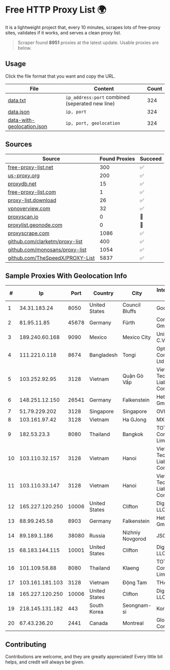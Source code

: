 
# Free HTTP Proxy List 🌍

It is a lightweight project that, every 10 minutes, scrapes lots of free-proxy sites, validates if it works, and serves a clean proxy list.


> Scraper found **8951** proxies at the latest update. Usable proxies are below.

## Usage

Click the file format that you want and copy the URL.


|File|Content|Count|
|----|-------|-----|
|[data.txt](https://raw.githubusercontent.com/themiralay/Proxy-List-World/master/data.txt)|`ip_address:port` combined (seperated new line)|324|
|[data.json](https://raw.githubusercontent.com/themiralay/Proxy-List-World/master/data.json)|`ip, port`|324|
|[data-with-geolocation.json](https://raw.githubusercontent.com/themiralay/Proxy-List-World/master/data-with-geolocation.json)|`ip, port, geolocation`|324|

## Sources

|Source|Found Proxies|Succeed|
|------|-------------|-------|
|[free-proxy-list.net](https://free-proxy-list.net)|300|✅|
|[us-proxy.org](https://www.us-proxy.org)|200|✅|
|[proxydb.net](http://proxydb.net)|15|✅|
|[free-proxy-list.com](https://free-proxy-list.com/?page=&port=&type%5B%5D=http&type%5B%5D=https&up_time=0&search=Search)|1|✅|
|[proxy-list.download](https://www.proxy-list.download/HTTP)|26|✅|
|[vpnoverview.com](https://vpnoverview.com/privacy/anonymous-browsing/free-proxy-servers)|32|✅|
|[proxyscan.io](https://www.proxyscan.io)|0|🚫|
|[proxylist.geonode.com](https://proxylist.geonode.com/api/proxy-list?limit=300&page=1&sort_by=lastChecked&sort_type=desc&protocols=http,https)|0|🚫|
|[proxyscrape.com](https://api.proxyscrape.com/v2/?request=displayproxies&protocol=http&timeout=10000&country=all&ssl=all&anonymity=all)|1086|✅|
|[github.com/clarketm/proxy-list](https://raw.githubusercontent.com/clarketm/proxy-list/master/proxy-list-raw.txt)|400|✅|
|[github.com/monosans/proxy-list](https://raw.githubusercontent.com/monosans/proxy-list/main/proxies/http.txt)|1054|✅|
|[github.com/TheSpeedX/PROXY-List](https://raw.githubusercontent.com/TheSpeedX/PROXY-List/master/http.txt)|5837|✅|


## Sample Proxies With Geolocation Info

|#|Ip|Port|Country|City|Internet Service Provider|
|-|--|----|-------|----|-------------------------|
|1|34.31.183.24|8050|United States|Council Bluffs|Google LLC|
|2|81.95.11.85|45678|Germany|Fürth|Core-Backbone GmbH|
|3|189.240.60.168|9090|Mexico|Mexico City|Uninet S.A. de C.V.|
|4|111.221.0.118|8674|Bangladesh|Tongi|OptiMax Communication Ltd|
|5|103.252.92.95|3128|Vietnam|Quận Gò Vấp|Viet Digital Technology Liability Company|
|6|148.251.12.150|26541|Germany|Falkenstein|Hetzner Online GmbH|
|7|51.79.229.202|3128|Singapore|Singapore|OVH Hosting|
|8|103.161.97.42|3128|Vietnam|Ha GJong|MXGROUP|
|9|182.53.23.3|8080|Thailand|Bangkok|TOT Public Company Limited|
|10|103.110.32.157|3128|Vietnam|Hanoi|Viet Digital Technology Liability Company|
|11|103.110.33.147|3128|Vietnam|Hanoi|Viet Digital Technology Liability Company|
|12|165.227.120.250|10006|United States|Clifton|DigitalOcean, LLC|
|13|88.99.245.58|8903|Germany|Falkenstein|Hetzner Online GmbH|
|14|89.189.1.186|38080|Russia|Nizhniy Novgorod|JSC Vimpelcom|
|15|68.183.144.115|10001|United States|Clifton|DigitalOcean, LLC|
|16|101.109.58.88|8080|Thailand|Klaeng|TOT Public Company Limited|
|17|103.161.181.103|3128|Vietnam|Động Tam|THAIAN|
|18|165.227.120.250|10006|United States|Clifton|DigitalOcean, LLC|
|19|218.145.131.182|443|South Korea|Seongnam-si|Korea Telecom|
|20|67.43.236.20|2441|Canada|Montreal|GloboTech Communications|



## Contributing

Contributions are welcome, and they are greatly appreciated! Every
little bit helps, and credit will always be given.

